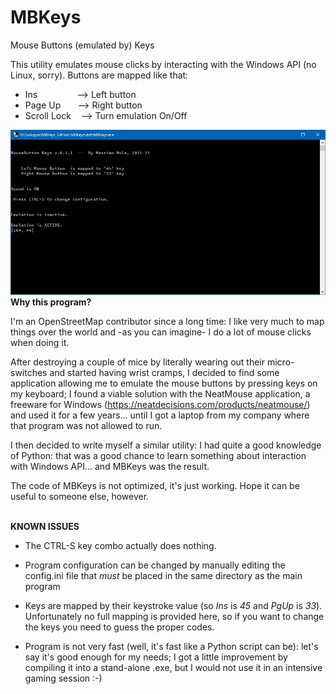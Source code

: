 # MBKeys
Mouse Buttons (emulated by) Keys

This utility emulates mouse clicks by interacting with the Windows API (no Linux, sorry). 
Buttons are mapped like that:

  - Ins &nbsp;&nbsp;&nbsp;&nbsp;&nbsp;&nbsp;&nbsp;&nbsp;&nbsp;&nbsp;&nbsp;&nbsp;&nbsp;&nbsp;&nbsp;-->  Left button
  - Page Up &nbsp;&nbsp;&nbsp;&nbsp;&nbsp;&nbsp;-->   Right button
  - Scroll Lock&nbsp;&nbsp;&nbsp; --> Turn emulation On/Off
  
<img src="pub/MBKeys_01.png" alt="MBKeys screenshot">
  
<br>
<b>Why this program?</b>

I'm an OpenStreetMap contributor since a long time: I like very much to map things over the world and -as you can imagine- I do a lot of mouse clicks when doing it.

After destroying a couple of mice by literally wearing out their micro-switches and started having wrist cramps, I decided to find some application allowing me to emulate the mouse buttons by pressing keys on my keyboard; I found a viable solution with the NeatMouse application, a freeware for Windows (https://neatdecisions.com/products/neatmouse/) and used it for a few years... until I got a laptop from my company where that program was not allowed to run.

I then decided to write myself a similar utility: I had quite a good knowledge of Python: that was a good chance to learn something about interaction with Windows API... and MBKeys was the result.

The code of MBKeys is not optimized, it's just working. Hope it can be useful to someone else, however.


<br>
<b>KNOWN ISSUES</b>

  * The CTRL-S key combo actually does nothing. 
  
  * Program configuration can be changed by manually editing the config.ini file that *must* be placed in the same directory as the main program
  
  * Keys are mapped by their keystroke value (so *Ins* is *45* and *PgUp* is *33*). Unfortunately no full mapping is provided here, so if you want to change the keys you need to guess the proper codes.
  * Program is not very fast (well, it's fast like a Python script can be): let's say it's good enough for my needs; I got a little improvement by compiling it into a stand-alone .exe, but I would not use it in an intensive gaming session :-)
  
  

